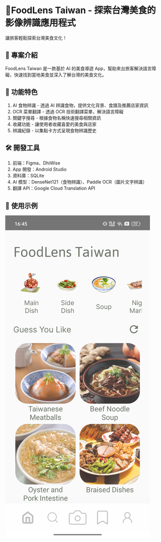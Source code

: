 # 🥢FoodLens Taiwan - 探索台灣美食的影像辨識應用程式
讓旅客輕鬆探索台灣美食文化！

## 📌 專案介紹
FoodLens Taiwan 是一款基於 AI 的美食導遊 App，幫助來台旅客解決語言障礙，快速找到當地美食並深入了解台灣的美食文化。

## 🎯 功能特色
1. AI 食物辨識 - 透過 AI 辨識食物，提供文化背景、食譜及推薦店家資訊
2. OCR 菜單翻譯 - 透過 OCR 技術翻譯菜單，解決語言障礙
3. 關鍵字搜尋 - 根據食物名稱快速搜尋相關資訊
4. 收藏功能 - 讓使用者收藏喜愛的美食與店家
5. 辨識紀錄 - 以集點卡方式呈現食物辨識歷史

## 🛠 開發工具
1. 前端：Figma、DhiWise
2. App 開發：Android Studio
3. 資料庫：SQLite
4. AI 模型：DenseNet121（食物辨識）、Paddle OCR（圖片文字辨識）
5. 翻譯 API：Google Cloud Translation API

## 📸 使用示例
![首頁](images/home.jpg)



